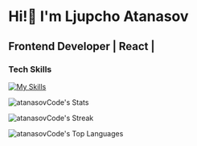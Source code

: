 # Hi!👋 I'm Ljupcho Atanasov

## Frontend Developer | React |

### Tech Skills

[![My Skills](https://skillicons.dev/icons?i=react,androidstudio,css,html,js,nodejs,tailwind,supabase,figma,styledcomponents&perline=10)](https://skillicons.dev)

![atanasovCode's Stats](https://github-readme-stats.vercel.app/api?username=atanasovCode&theme=cobalt&show_icons=true&hide_border=true&count_private=true)

![atanasovCode's Streak](https://github-readme-streak-stats.herokuapp.com/?user=atanasovCode&theme=cobalt&hide_border=true)

![atanasovCode's Top Languages](https://github-readme-stats.vercel.app/api/top-langs/?username=atanasovCode&theme=cobalt&show_icons=true&hide_border=true&layout=compact)
